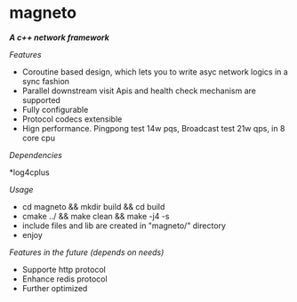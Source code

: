 magneto
=======

***A c++ network framework***

*Features*
* Coroutine based design, which lets you to write asyc network logics in a sync fashion  
* Parallel downstream visit Apis and health check mechanism are supported
* Fully configurable
* Protocol codecs extensible
* Hign performance. Pingpong test 14w pqs, Broadcast test 21w qps, in 8 core cpu

*Dependencies*

*log4cplus

*Usage*

* cd magneto && mkdir build && cd build
* cmake ../ && make clean && make -j4 -s
* include files and lib are created in "magneto/" directory
* enjoy

*Features in the future (depends on needs)*

* Supporte http protocol 
* Enhance redis protocol
* Further optimized
